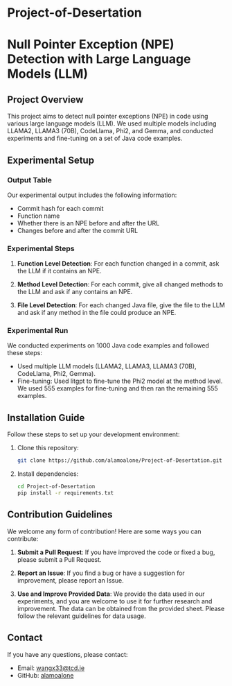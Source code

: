 # Project-of-Desertation

# Null Pointer Exception (NPE) Detection with Large Language Models (LLM)

## Project Overview
This project aims to detect null pointer exceptions (NPE) in code using various large language models (LLM). We used multiple models including LLAMA2, LLAMA3 (70B), CodeLlama, Phi2, and Gemma, and conducted experiments and fine-tuning on a set of Java code examples.

## Experimental Setup
### Output Table
Our experimental output includes the following information:
- Commit hash for each commit
- Function name
- Whether there is an NPE before and after the URL
- Changes before and after the commit URL

### Experimental Steps
1. **Function Level Detection**:
   For each function changed in a commit, ask the LLM if it contains an NPE.
   
2. **Method Level Detection**:
   For each commit, give all changed methods to the LLM and ask if any contains an NPE.

3. **File Level Detection**:
   For each changed Java file, give the file to the LLM and ask if any method in the file could produce an NPE.

### Experimental Run
We conducted experiments on 1000 Java code examples and followed these steps:
- Used multiple LLM models (LLAMA2, LLAMA3, LLAMA3 (70B), CodeLlama, Phi2, Gemma).
- Fine-tuning: Used litgpt to fine-tune the Phi2 model at the method level. We used 555 examples for fine-tuning and then ran the remaining 555 examples.

## Installation Guide
Follow these steps to set up your development environment:

1. Clone this repository:
   ```bash
   git clone https://github.com/alamoalone/Project-of-Desertation.git
   ```

2. Install dependencies:
   ```bash
   cd Project-of-Desertation
   pip install -r requirements.txt
   ```


## Contribution Guidelines
We welcome any form of contribution! Here are some ways you can contribute:

1. **Submit a Pull Request**:
   If you have improved the code or fixed a bug, please submit a Pull Request.

2. **Report an Issue**:
   If you find a bug or have a suggestion for improvement, please report an Issue.

3. **Use and Improve Provided Data**:
   We provide the data used in our experiments, and you are welcome to use it for further research and improvement. The data can be obtained from the provided sheet. Please follow the relevant guidelines for data usage.

## Contact
If you have any questions, please contact:
- Email: wangx33@tcd.ie
- GitHub: [alamoalone](https://github.com/alamoalone)
